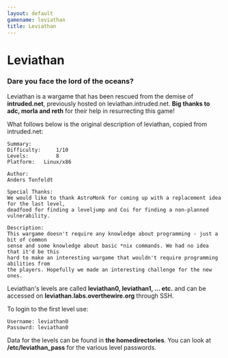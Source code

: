 ```yaml
---
layout: default
gamename: leviathan
title: Leviathan
---
```


Leviathan
=========

### Dare you face the lord of the oceans?

Leviathan is a wargame that has been rescued from the demise of
**intruded.net**, previously hosted on leviathan.intruded.net. **Big
thanks to adc, morla and reth** for their help in resurrecting this
game!

What follows below is the original description of leviathan, copied from
intruded.net:

    Summary:
    Difficulty:     1/10
    Levels:         8
    Platform:   Linux/x86

    Author:
    Anders Tonfeldt

    Special Thanks:
    We would like to thank AstroMonk for coming up with a replacement idea for the last level,
    deadfood for finding a leveljump and Coi for finding a non-planned vulnerability.

    Description:
    This wargame doesn't require any knowledge about programming - just a bit of common
    sense and some knowledge about basic *nix commands. We had no idea that it'd be this
    hard to make an interesting wargame that wouldn't require programming abilities from 
    the players. Hopefully we made an interesting challenge for the new ones.

Leviathan's levels are called **leviathan0, leviathan1, ... etc.** and
can be accessed on **leviathan.labs.overthewire.org** through SSH.

To login to the first level use:

    Username: leviathan0
    Passowrd: leviathan0

Data for the levels can be found in **the homedirectories**. You can look
at **/etc/leviathan_pass** for the various level passwords.

